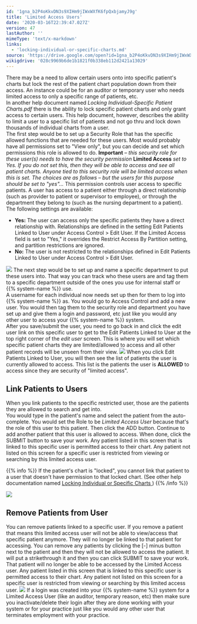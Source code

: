 ```yaml
---
id: '1gna_b2P4oKkvDN3s9XIHm9jIWxWXfK6fpQxbjamyJ9g'
title: 'Limited Access Users'
date: '2020-03-16T22:39:47.027Z'
version: 47
lastAuthor: ''
mimeType: 'text/x-markdown'
links:
  - 'locking-individual-or-specific-charts.md'
source: 'https://drive.google.com/open?id=1gna_b2P4oKkvDN3s9XIHm9jIWxWXfK6fpQxbjamyJ9g'
wikigdrive: '028c9969b6de1b1821f0b338eb112d2421a13029'
---
```

There may be a need to allow certain users onto into specific patient's charts but lock the rest of the patient chart population down from their access. An instance could be for an auditor or temporary user who needs limited access to only a specific range of patients, etc.  
In another help document named *Locking Individual-Specific Patient Charts.pdf* there is the ability to lock specific patient charts and only grant access to certain users. This help document, however, describes the ability to limit a user to a specific list of patients and not go thru and lock down thousands of individual charts from a user.  
The first step would be to set up a Security Role that has the specific allowed functions that are needed for these users. Most would probably have all permissions set to "View only", but you can decide and set which permissions this role is allowed to do. **Important** *– this security role for these user(s) needs to have the security permission* **Limited Access** *set to Yes. If you do not set this, then they will be able to access and see all patient charts. Anyone tied to this security role will be limited access when this is set. The choices are as follows – but the users for this purpose should be set to "yes"…* This permission controls user access to specific patients. A user has access to a patient either through a direct relationship (such as provider to patient or supervisor to employee), or through the department they belong to (such as the nursing department to a patient). The following settings are available:

* <strong>Yes:</strong> The user can access only the specific patients they have a direct relationship with. Relationships are defined in the setting Edit Patients Linked to User under Access Control > Edit User. If the Limited Access field is set to "Yes," it overrides the Restrict Access By Partition setting, and partition restrictions are ignored.
* <strong>No:</strong> The user is not restricted to the relationships defined in Edit Patients Linked to User under Access Control > Edit User.

![](../limited-access-users.assets/f38d1eed73537e8176ea3f37990a59bc.png)
The next step would be to set up and name a specific department to put these users into. That way you can track who these users are and tag them to a specific department outside of the ones you use for internal staff or {{% system-name %}} use.  
A username for each individual now needs set up then for them to log into {{% system-name %}} as. You would go to Access Control and add a new user. You would then tag them to the security role and department you have set up and give them a login and password, etc just like you would any other user to access your {{% system-name %}} system.  
After you save/submit the user, you need to go back in and click the edit user link on this specific user to get to the Edit Patients Linked to User at the top right corner of the *edit user* screen. This is where you will set which specific patient charts they are limited/allowed to access and all other patient records will be unseen from their view.
![](../limited-access-users.assets/16e48d05700b6b62a9e0ecb68f2518ba.png)
When you click Edit Patients Linked to User, you will then see the list of patients the user is currently allowed to access. This list is the patients the user is **ALLOWED** to access since they are security of "limited access".

## Link Patients to Users

When you link patients to the specific restricted user, those are the patients they are allowed to search and get into.  
You would type in the patient's name and select the patient from the auto-complete. You would set the Role to be *Limited Access User* because that's the role of this user to this patient. Then click the ADD button. Continue to add another patient that this user is allowed to access. When done, click the SUBMIT button to save your work. Any patient listed in this screen that is linked to this specific user is permitted access to their chart. Any patient not listed on this screen for a specific user is restricted from viewing or searching by this limited access user.

{{% info %}}
If the patient's chart is "locked", you cannot link that patient to a user that doesn't have permission to that locked chart. (See other help documentation named [Locking Individual or Specific Charts ](locking-individual-or-specific-charts.md))
{{% /info %}}

![](../limited-access-users.assets/9f08f42146ae8fb441d4c12f7c8cd35a.png)

## Remove Patients from User

You can remove patients linked to a specific user. If you remove a patient that means this limited access user will not be able to view/access that specific patient anymore. They will no longer be linked to that patient for accessing.
You can remove any patients by clicking the [-] minus button next to the patient and then they will not be allowed to access the patient. It will put a strikethrough it and then you can click SUBMIT to save your work. That patient will no longer be able to be accessed by the Limited Access user. Any patient listed in this screen that is linked to this specific user is permitted access to their chart. Any patient not listed on this screen for a specific user is restricted from viewing or searching by this limited access user.
![](../limited-access-users.assets/2e34d361856b62183482763b5d9f5743.png)
If a login was created into your {{% system-name %}} system for a Limited Access User (like an auditor, temporary reason, etc) then make sure you inactivate/delete their login after they are done working with your system or for your practice just like you would any other user that terminates employment with your practice.
